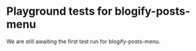 # Playground tests for blogify-posts-menu
We are still awaiting the first test run for blogify-posts-menu.
